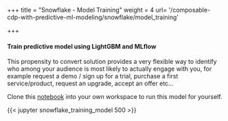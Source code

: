 +++
title = "Snowflake - Model Training"
weight = 4
url= '/composable-cdp-with-predictive-ml-modeling/snowflake/model_training'

+++

#### Train predictive model using LightGBM and MLflow

This propensity to convert solution provides a very flexible way to identify who among your audience is most likely to actually engage with you, for example request a demo / sign up for a trial, purchase a first service/product, request an upgrade, accept an offer etc…

Clone this [notebook](https://github.com/snowplow/composable-cdp-with-predictive-ml-modeling-accelerator/blob/main/content/predictive_ml_models/snowflake/static/snowflake_training_model.ipynb) into your own workspace to run this model for yourself.

{{< jupyter snowflake_training_model 500 >}}
